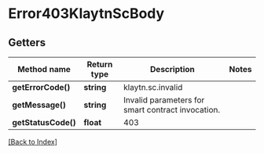 # Error403KlaytnScBody

## Getters

Method name | Return type | Description | Notes
------------ | ------------- | ------------- | -------------
**getErrorCode()** | **string** | klaytn.sc.invalid |
**getMessage()** | **string** | Invalid parameters for smart contract invocation. |
**getStatusCode()** | **float** | 403 |

[[Back to Index]](../index.md)
